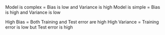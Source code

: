 Model is complex = Bias is low and Variance is high
Model is simple = Bias is high and Variance is low


High Bias = Both Training and Test error are high
High Variance = Training error is low but Test error is high

